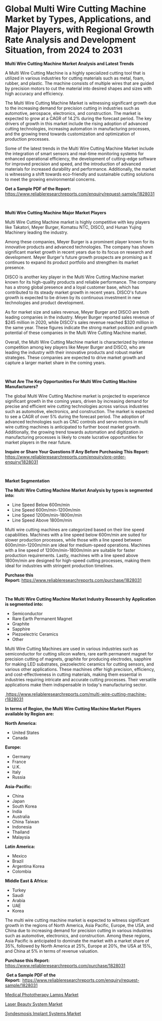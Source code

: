 <p><h1>Global Multi Wire Cutting Machine Market by Types, Applications, and Major Players, with Regional Growth Rate Analysis and Development Situation, from 2024 to 2031</h1></p><p><strong>Multi Wire Cutting Machine Market Analysis and Latest Trends</strong></p>
<p><p>A Multi Wire Cutting Machine is a highly specialized cutting tool that is utilized in various industries for cutting materials such as metal, foam, rubber, and plastic. The machine consists of multiple wires that are guided by precision motors to cut the material into desired shapes and sizes with high accuracy and efficiency.</p><p>The Multi Wire Cutting Machine Market is witnessing significant growth due to the increasing demand for precision cutting in industries such as automotive, aerospace, electronics, and construction. The market is expected to grow at a CAGR of 14.2% during the forecast period. The key drivers of growth in this market include the rising adoption of advanced cutting technologies, increasing automation in manufacturing processes, and the growing trend towards customization and optimization of production processes.</p><p>Some of the latest trends in the Multi Wire Cutting Machine Market include the integration of smart sensors and real-time monitoring systems for enhanced operational efficiency, the development of cutting-edge software for improved precision and speed, and the introduction of advanced materials for increased durability and performance. Additionally, the market is witnessing a shift towards eco-friendly and sustainable cutting solutions to meet the growing environmental concerns.</p></p>
<p><strong>Get a Sample PDF of the Report:&nbsp;</strong> <a href="https://www.reliableresearchreports.com/enquiry/request-sample/1828031">https://www.reliableresearchreports.com/enquiry/request-sample/1828031</a></p>
<p>&nbsp;</p>
<p><strong>Multi Wire Cutting Machine Major Market Players</strong></p>
<p><p>Multi Wire Cutting Machine market is highly competitive with key players like Takatori, Meyer Burger, Komatsu NTC, DISCO, and Hunan Yujing Machinery leading the industry.</p><p>Among these companies, Meyer Burger is a prominent player known for its innovative products and advanced technologies. The company has shown significant market growth in recent years due to its focus on research and development. Meyer Burger's future growth prospects are promising as it continues to expand its product portfolio and strengthen its market presence.</p><p>DISCO is another key player in the Multi Wire Cutting Machine market known for its high-quality products and reliable performance. The company has a strong global presence and a loyal customer base, which has contributed to its steady market growth in recent years. DISCO's future growth is expected to be driven by its continuous investment in new technologies and product development.</p><p>As for market size and sales revenue, Meyer Burger and DISCO are both leading companies in the industry. Meyer Burger reported sales revenue of $245 million in 2020, while DISCO's sales revenue reached $320 million in the same year. These figures indicate the strong market position and growth potential of these companies in the Multi Wire Cutting Machine market.</p><p>Overall, the Multi Wire Cutting Machine market is characterized by intense competition among key players like Meyer Burger and DISCO, who are leading the industry with their innovative products and robust market strategies. These companies are expected to drive market growth and capture a larger market share in the coming years.</p></p>
<p>&nbsp;</p>
<p><strong>What Are The Key Opportunities For Multi Wire Cutting Machine Manufacturers?</strong></p>
<p><p>The global Multi Wire Cutting Machine market is projected to experience significant growth in the coming years, driven by increasing demand for precise and efficient wire cutting technologies across various industries such as automotive, electronics, and construction. The market is expected to see a CAGR of over 5% during the forecast period. The adoption of advanced technologies such as CNC controls and servo motors in multi wire cutting machines is anticipated to further boost market growth. Additionally, the growing trend towards automation and digitization in manufacturing processes is likely to create lucrative opportunities for market players in the near future.</p></p>
<p><strong>Inquire or Share Your Questions If Any Before Purchasing This Report:</strong> <a href="https://www.reliableresearchreports.com/enquiry/pre-order-enquiry/1828031">https://www.reliableresearchreports.com/enquiry/pre-order-enquiry/1828031</a></p>
<p>&nbsp;</p>
<p><strong>Market Segmentation</strong></p>
<p><strong>The Multi Wire Cutting Machine Market Analysis by types is segmented into:</strong></p>
<p><ul><li>Line Speed Below 600m/min</li><li>Line Speed 600m/min-1200m/min</li><li>Line Speed 1200m/min-1800m/min</li><li>Line Speed Above 1800m/min</li></ul></p>
<p><p>Multi wire cutting machines are categorized based on their line speed capabilities. Machines with a line speed below 600m/min are suited for slower production processes, while those with a line speed between 600m/min-1200m/min are ideal for medium-speed operations. Machines with a line speed of 1200m/min-1800m/min are suitable for faster production requirements. Lastly, machines with a line speed above 1800m/min are designed for high-speed cutting processes, making them ideal for industries with stringent production timelines.</p></p>
<p><strong>Purchase this Report:&nbsp;</strong><a href="https://www.reliableresearchreports.com/purchase/1828031">https://www.reliableresearchreports.com/purchase/1828031</a></p>
<p>&nbsp;</p>
<p><strong>The Multi Wire Cutting Machine Market Industry Research by Application is segmented into:</strong></p>
<p><ul><li>Semiconductor</li><li>Rare Earth Permanent Magnet</li><li>Graphite</li><li>Sapphire</li><li>Piezoelectric Ceramics</li><li>Other</li></ul></p>
<p><p>Multi Wire Cutting Machines are used in various industries such as semiconductor for cutting silicon wafers, rare earth permanent magnet for precision cutting of magnets, graphite for producing electrodes, sapphire for making LED substrates, piezoelectric ceramics for cutting sensors, and various other applications. These machines offer high precision, efficiency, and cost-effectiveness in cutting materials, making them essential in industries requiring intricate and accurate cutting processes. Their versatile applications make them indispensable in today's manufacturing sector.</p></p>
<p><a href="https://www.reliableresearchreports.com/multi-wire-cutting-machine-r1828031">&nbsp;https://www.reliableresearchreports.com/multi-wire-cutting-machine-r1828031</a></p>
<p><strong>In terms of Region, the Multi Wire Cutting Machine Market Players available by Region are:</strong></p>
<p>
    <p> <strong> North America: </strong>
        <ul>
            <li>United States</li>
            <li>Canada</li>
        </ul>
        </p> 
    <p> <strong> Europe: </strong>
        <ul>
            <li>Germany</li>
            <li>France</li>
            <li>U.K.</li>
            <li>Italy</li>
            <li>Russia</li>
        </ul>
        </p> 
    <p> <strong> Asia-Pacific: </strong>
        <ul>
            <li>China</li>
            <li>Japan</li>
            <li>South Korea</li>
            <li>India</li>
            <li>Australia</li>
            <li>China Taiwan</li>
            <li>Indonesia</li>
            <li>Thailand</li>
            <li>Malaysia</li>
        </ul>
        </p> 
    <p> <strong> Latin America: </strong>
        <ul>
            <li>Mexico</li>
            <li>Brazil</li>
            <li>Argentina Korea</li>
            <li>Colombia</li>
        </ul>
        </p> 
    <p> <strong> Middle East & Africa: </strong>
        <ul>
            <li>Turkey</li>
            <li>Saudi</li>
            <li>Arabia</li>
            <li>UAE</li>
            <li>Korea</li>
        </ul>
    </p>
    </p>
<p><p>The multi wire cutting machine market is expected to witness significant growth in the regions of North America, Asia Pacific, Europe, the USA, and China due to increasing demand for precision cutting in various industries such as automotive, electronics, and construction. Among these regions, Asia Pacific is anticipated to dominate the market with a market share of 35%, followed by North America at 25%, Europe at 20%, the USA at 15%, and China at 5% in terms of revenue valuation.</p></p>
<p><strong>Purchase this Report: </strong><a href="https://www.reliableresearchreports.com/purchase/1828031">https://www.reliableresearchreports.com/purchase/1828031</a></p>
<p>&nbsp;<strong>Get a Sample PDF of the Report:&nbsp;&nbsp;</strong><a href="https://www.reliableresearchreports.com/enquiry/request-sample/1828031">https://www.reliableresearchreports.com/enquiry/request-sample/1828031</a></p>
<p><strong></strong></p>
<p><p><a href="https://www.linkedin.com/pulse/medical-phototherapy-lamps-market-key-successful-business-yz51c?trackingId=WU3158Svga4a952riCOHhg%3D%3D">Medical Phototherapy Lamps Market</a></p><p><a href="https://www.linkedin.com/pulse/laser-beauty-system-market-key-successful-business-strategy-hikfc?trackingId=cz90UHdsDuhPRHyILOWD8Q%3D%3D">Laser Beauty System Market</a></p><p><a href="https://www.linkedin.com/pulse/syndesmosis-implant-systems-market-exploring-share-trends-idktc?trackingId=%2FfZciTO9eV5UANLZ%2F5t%2Fzw%3D%3D">Syndesmosis Implant Systems Market</a></p></p>